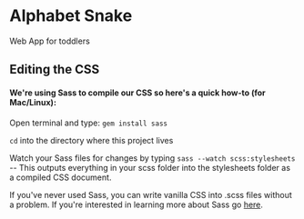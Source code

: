 Alphabet Snake
==============

Web App for toddlers 

## Editing the CSS

#### We're using Sass to compile our CSS so here's a quick how-to (for Mac/Linux):

Open terminal and type: `gem install sass`

`cd` into the directory where this project lives

Watch your Sass files for changes by typing `sass --watch scss:stylesheets` -- This outputs everything in your scss folder into the stylesheets folder as a compiled CSS document.

If you've never used Sass, you can write vanilla CSS into .scss files without a problem. If you're interested in learning more about Sass go [here](http://sass-lang.com/).
